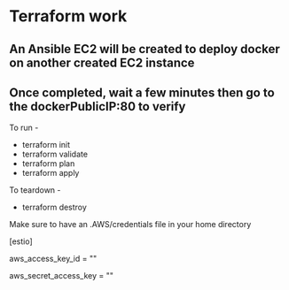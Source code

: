 # Terraform work

## An Ansible EC2 will be created to deploy docker on another created EC2 instance

## Once completed, wait a few minutes then go to the dockerPublicIP:80 to verify

To run -

* terraform init
* terraform validate
* terraform plan
* terraform apply

To teardown -

* terraform destroy

Make sure to have an .AWS/credentials file in your home directory

[estio]

aws_access_key_id = ""

aws_secret_access_key = ""
